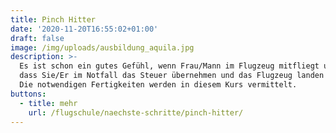 ```yaml
---
title: Pinch Hitter
date: '2020-11-20T16:55:02+01:00'
draft: false
image: /img/uploads/ausbildung_aquila.jpg
description: >-
  Es ist schon ein gutes Gefühl, wenn Frau/Mann im Flugzeug mitfliegt und weiss,
  dass Sie/Er im Notfall das Steuer übernehmen und das Flugzeug landen könnte.
  Die notwendigen Fertigkeiten werden in diesem Kurs vermittelt.
buttons:
  - title: mehr
    url: /flugschule/naechste-schritte/pinch-hitter/
---
```


